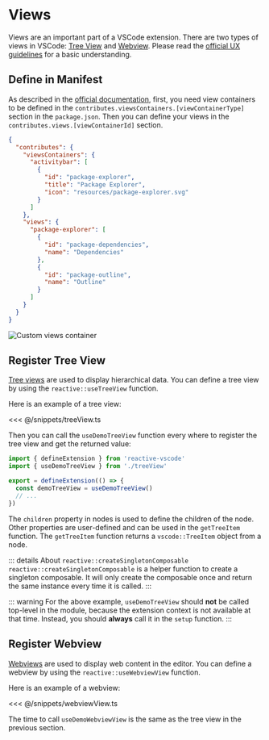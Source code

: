 # Views

Views are an important part of a VSCode extension. There are two types of views in VSCode: [Tree View](https://code.visualstudio.com/api/extension-guides/tree-view) and [Webview](https://code.visualstudio.com/api/extension-guides/webview). Please read the [official UX guidelines](https://code.visualstudio.com/api/ux-guidelines/views) for a basic understanding.

## Define in Manifest <NonProprietary />

As described in the [official documentation](https://code.visualstudio.com/api/references/contribution-points#contributes.viewsContainers), first, you need view containers to be defined in the `contributes.viewsContainers.[viewContainerType]` section in the `package.json`. Then you can define your views in the `contributes.views.[viewContainerId]` section.

```json
{
  "contributes": {
    "viewsContainers": {
      "activitybar": [
        {
          "id": "package-explorer",
          "title": "Package Explorer",
          "icon": "resources/package-explorer.svg"
        }
      ]
    },
    "views": {
      "package-explorer": [
        {
          "id": "package-dependencies",
          "name": "Dependencies"
        },
        {
          "id": "package-outline",
          "name": "Outline"
        }
      ]
    }
  }
}
```

![Custom views container](https://code.visualstudio.com/assets/api/references/contribution-points/custom-views-container.png)

## Register Tree View

[Tree views](https://code.visualstudio.com/api/extension-guides/tree-view) are used to display hierarchical data. You can define a tree view by using the `reactive::useTreeView` function.

Here is an example of a tree view:

<<< @/snippets/treeView.ts

Then you can call the `useDemoTreeView` function every where to register the tree view and get the returned value:

```ts
import { defineExtension } from 'reactive-vscode'
import { useDemoTreeView } from './treeView'

export = defineExtension(() => {
  const demoTreeView = useDemoTreeView()
  // ...
})
```

The `children` property in nodes is used to define the children of the node. Other properties are user-defined and can be used in the `getTreeItem` function. The `getTreeItem` function returns a `vscode::TreeItem` object from a node.

::: details About `reactive::createSingletonComposable`
`reactive::createSingletonComposable` is a helper function to create a singleton composable. It will only create the composable once and return the same instance every time it is called.
:::

::: warning
For the above example, `useDemoTreeView` should **not** be called top-level in the module, because the extension context is not available at that time. Instead, you should **always** call it in the `setup` function.
:::

## Register Webview

[Webviews](https://code.visualstudio.com/api/extension-guides/webview) are used to display web content in the editor. You can define a webview by using the `reactive::useWebviewView` function.

Here is an example of a webview:

<<< @/snippets/webviewView.ts

The time to call `useDemoWebviewView` is the same as the tree view in the previous section.
